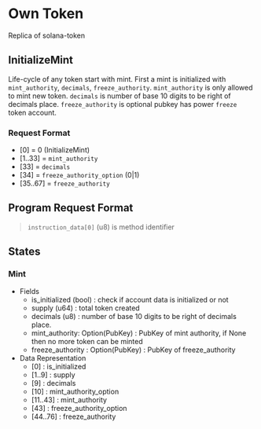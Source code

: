 # Own Token

Replica of solana-token

## InitializeMint

Life-cycle of any token start with mint. First a mint is initialized with `mint_authority`, `decimals`, `freeze_authority`. `mint_authority` is only allowed to mint new token. `decimals` is number of base 10 digits to be right of decimals place. `freeze_authority` is optional pubkey has power `freeze` token account.

### Request Format

- [0] = 0 (InitializeMint)
- [1..33] = `mint_authority`
- [33] = `decimals`
- [34] = `freeze_authority_option` (0|1)
- [35..67] = `freeze_authority`


## Program Request Format

> `instruction_data[0]` (u8) is method identifier  

## States

### Mint

- Fields
  - is_initialized (bool) : check if account data is initialized or not
  - supply (u64) : total token created
  - decimals (u8) : number of base 10 digits to be right of decimals place.
  - mint_authority: Option(PubKey) : PubKey of mint authority, if None then no more token can be minted
  - freeze_authority : Option(PubKey) : PubKey of freeze_authority
- Data Representation
  - [0] : is_initialized
  - [1..9] : supply
  - [9] : decimals
  - [10] : mint_authority_option
  - [11..43] : mint_authority
  - [43] : freeze_authority_option
  - [44..76] : freeze_authority